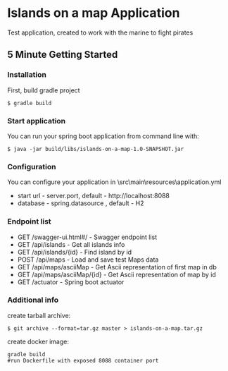 # Islands on a map Application

Test application, created to work with the marine to fight pirates

## 5 Minute Getting Started

### Installation

First, build gradle project

    $ gradle build

### Start application

You can run your spring boot application from command line with:

    $ java -jar build/libs/islands-on-a-map-1.0-SNAPSHOT.jar

### Configuration

You can configure your application in \src\main\resources\application.yml
- start url - server.port, default - http://localhost:8088
- database - spring.datasource , default - H2
    
### Endpoint list

 - GET /swagger-ui.html#/   -  Swagger endpoint list    
 - GET /api/islands   -  Get all islands info           
 - GET /api/islands/{id}   -  Find island by id 
 - POST /api/maps   -  Load and save test Maps data
 - GET /api/maps/asciiMap   -  Get Ascii representation of first map in db
 - GET /api/maps/asciiMap/{id}   -  Get Ascii representation of map by id  
 - GET  /actuator   -  Spring boot actuator 
 
### Additional info

create tarball archive:

    $ git archive --format=tar.gz master > islands-on-a-map.tar.gz
    
create docker image:
    
    gradle build
    #run Dockerfile with exposed 8088 container port     
    